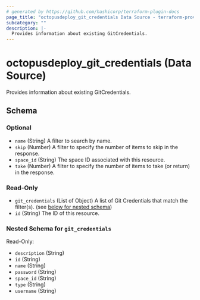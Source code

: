 ```yaml
---
# generated by https://github.com/hashicorp/terraform-plugin-docs
page_title: "octopusdeploy_git_credentials Data Source - terraform-provider-octopusdeploy"
subcategory: ""
description: |-
  Provides information about existing GitCredentials.
---
```


# octopusdeploy_git_credentials (Data Source)

Provides information about existing GitCredentials.



<!-- schema generated by tfplugindocs -->
## Schema

### Optional

- `name` (String) A filter to search by name.
- `skip` (Number) A filter to specify the number of items to skip in the response.
- `space_id` (String) The space ID associated with this resource.
- `take` (Number) A filter to specify the number of items to take (or return) in the response.

### Read-Only

- `git_credentials` (List of Object) A list of Git Credentials that match the filter(s). (see [below for nested schema](#nestedatt--git_credentials))
- `id` (String) The ID of this resource.

<a id="nestedatt--git_credentials"></a>
### Nested Schema for `git_credentials`

Read-Only:

- `description` (String)
- `id` (String)
- `name` (String)
- `password` (String)
- `space_id` (String)
- `type` (String)
- `username` (String)


